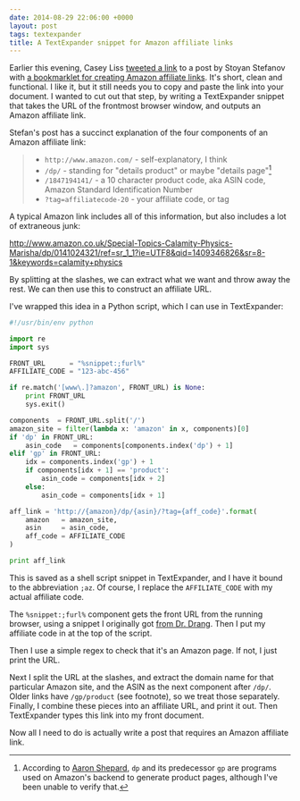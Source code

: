 ```yaml
---
date: 2014-08-29 22:06:00 +0000
layout: post
tags: textexpander
title: A TextExpander snippet for Amazon affiliate links
---
```


Earlier this evening, Casey Liss [tweeted a link][tweet] to a post by
Stoyan Stefanov with [a bookmarklet for creating Amazon affiliate
links][book]. It's short, clean and functional. I like it, but it still
needs you to copy and paste the link into your document. I wanted to
cut out that step, by writing a TextExpander snippet that takes the URL of the frontmost browser window, and outputs an Amazon affiliate link.

<!-- summary -->

Stefan's post has a succinct explanation of the four components of an
Amazon affiliate link:

> * `http://www.amazon.com/` - self-explanatory, I think
> * `/dp/` - standing for "details product" or maybe "details page"[^1]
> * `/1847194141/` - a 10 character product code, aka ASIN code, Amazon
    Standard Identification Number
> * `?tag=affiliatecode-20` - your affiliate code, or tag

A typical Amazon link includes all of this information, but also includes
a lot of extraneous junk:

<http://www.amazon.co.uk/Special-Topics-Calamity-Physics-Marisha/dp/0141024321/ref=sr_1_1?ie=UTF8&qid=1409346826&sr=8-1&keywords=calamity+physics>

By splitting at the slashes, we can extract what we want and throw away
the rest. We can then use this to construct an affiliate URL.

I've wrapped this idea in a Python script, which I can use in TextExpander:

```python
#!/usr/bin/env python

import re
import sys

FRONT_URL      = "%snippet:;furl%"
AFFILIATE_CODE = "123-abc-456"

if re.match('[www\.]?amazon', FRONT_URL) is None:
    print FRONT_URL
    sys.exit()

components  = FRONT_URL.split('/')
amazon_site = filter(lambda x: 'amazon' in x, components)[0]
if 'dp' in FRONT_URL:
    asin_code   = components[components.index('dp') + 1]
elif 'gp' in FRONT_URL:
    idx = components.index('gp') + 1
    if components[idx + 1] == 'product':
        asin_code = components[idx + 2]
    else:
        asin_code = components[idx + 1]

aff_link = 'http://{amazon}/dp/{asin}/?tag={aff_code}'.format(
    amazon   = amazon_site,
    asin     = asin_code,
    aff_code = AFFILIATE_CODE
)

print aff_link
```

This is saved as a shell script snippet in TextExpander, and I have it
bound to the abbreviation `;az`. Of course, I replace the `AFFILIATE_CODE` with my actual affiliate code.

The `%snippet:;furl%` component gets the front URL from the running
browser, using a snippet I originally got [from Dr. Drang][drang]. Then
I put my affiliate code in at the top of the script.

Then I use a simple regex to check that it's an Amazon page. If not, I
just print the URL.

Next I split the URL at the slashes, and extract the domain name for
that particular Amazon site, and the ASIN as the next component after `/dp/`.
Older links have `/gp/product` (see footnote), so we treat those separately.
Finally, I combine these pieces into an affiliate URL, and print it out.
Then TextExpander types this link into my front document.

Now all I need to do is actually write a post that requires an Amazon
affiliate link.

[^1]: According to [Aaron Shepard][aaron], `dp` and its predecessor `gp`
are programs used on Amazon's backend to generate product pages, although
I've been unable to verify that.

[tweet]: https://twitter.com/caseyliss/status/505456285173968896
[book]:  http://www.phpied.com/short-amazon-affiliate-links-a-bookmarklet/
[aaron]: http://www.newselfpublishing.com/AmazonLinking.html
[drang]: http://www.leancrew.com/all-this/2009/07/safari-tab-urls-via-textexpander/

